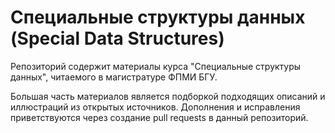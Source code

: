 # Специальные структуры данных (Special Data Structures)

Репозиторий содержит материалы курса "Специальные структуры данных", читаемого в магистратуре ФПМИ БГУ.

Большая часть материалов является подборкой подходящих описаний и иллюстраций из открытых источников.
Дополнения и исправления приветствуются через создание pull requests в данный репозиторий.
